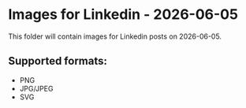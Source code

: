 # Images for Linkedin - 2026-06-05

This folder will contain images for Linkedin posts on 2026-06-05.

## Supported formats:
- PNG
- JPG/JPEG
- SVG
